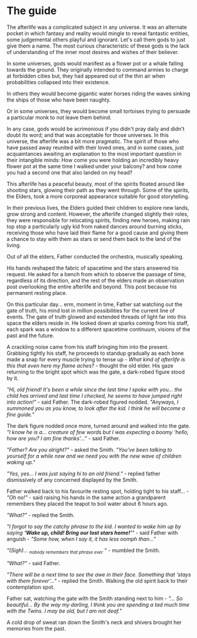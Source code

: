 # The guide

The afterlife was a complicated subject in any universe. It was an alternate pocket in which fantasy and reality would mingle to reveal fantastic entities, some judgemental others playful and ignorant. Let's call them gods to just give them a name. The most curious characteristic of these gods is the lack of understanding of the inner most desires and wishes of their believer. 

In some universes, gods would manifest as a flower pot or a whale falling towards the ground. They originally intended to command armies to charge at forbidden cities but, they had appeared out of the thin air when probabilities collapsed into their existence. 

In others they would become gigantic water horses riding the waves sinking the ships of those who have been naughty.

Or in some universes, they would become small tortoises trying to persuade a particular monk to not leave them behind.

In any case, gods would be acrimonious if you didn't pray daily and didn't doubt its word; and that was acceptable for those universes. In this universe, the afterlife was a bit more pragmatic. The spirit of those who have passed away reunited with their loved ones, and in some cases, just acquaintances awaiting an explanation to the most important question in their intangible minds: How come you were holding an incredibly heavy flower pot at the same time I walked under your balcony? and how come you had a second one that also landed on my head?

This afterlife has a peaceful beauty, most of the spirits floated around like shooting stars, glowing their path as they went through. Some of the spirits, the Elders, took a more corporeal appearance suitable for good storytelling.

In their previous lives, the Elders guided their children to explore new lands, grow strong and content. However, the afterlife changed slightly their roles, they were responsible for relocating spirits, finding new heroes, making rain top stop a particularly ugly kid from naked dances around burning sticks, receiving those who have laid their flame for a good cause and giving them a chance to stay with them as stars or send them back to the land of the living.

Out of all the elders, Father conducted the orchestra, musically speaking.

His hands reshaped the fabric of spacetime and the stars answered his request. He asked for a bench from which to observe the passage of time, regardless of its direction, and the rest of the elders made an observation post overlooking the entire afterlife and beyond. This post because his permanent resting place.

On this particular day... erm, moment in time, Father sat watching out the gate of truth, his mind lost in million possibilities for the current line of events. The gate of truth  glowed and extended threads of light far into this space the elders reside in. He looked down at sparks coming from his staff, each spark was a window to a different spacetime continuum, visions of the past and the future.

A crackling noise came from his staff bringing him into the present. Grabbing tightly his staff, he proceeds to standup gradually as each bone made a snap for every muscle trying to tense up - *What kind of afterlife is this that even here my flame aches?* - thought the old elder. His gaze returning to the bright spot which was the gate, a dark-robed figure stood by it.

*"Hi, old friend! It's been a while since the last time I spoke with you... the child has arrived and last time I checked, he seems to have jumped right into action!"* - said Father. The dark-robed figured nodded. *"Anyways, I summoned you as you know, to look after the kid. I think he will become a fine guide."*

The dark figure nodded once more, turned around and walked into the gate. *"I know he is a... creature of few words but I was expecting a boomy ‘hello, how are you? I am fine thanks’..."* - said Father.

*"Father? Are you alright?"* - asked the Smith. *"You've been talking to yourself for a while now and we need you with the new wave of children waking up."*

*"Yes, yes... I was just saying hi to an old friend."* - replied father dismissively of any concerned displayed by the Smith.

Father walked back to his favourite resting spot, holding tight to his staff... - *"Oh no!"* - said raising his hands in the same action a grandparent remembers they placed the teapot to boil water about 6 hours ago.

*"What?"* - replied the Smith.

*"I forgot to say the catchy phrase to the kid. I wanted to wake him up by saying **‘Wake up, child! Bring our lost stars home!’**"* - said Father with anguish - *"Some how, when I say it, it has less oomph than..."*

*"(Sigh)... <sub>nobody remembers that phrase ever</sub> "* - mumbled the Smith.

*"What?"* - said Father.

*"There will be a next time to see the awe in their face. Something that ‘stays with them forever’..."* - replied the Smith. Walking the old spirit back to their contemplation spot.

Father sat, watching the gate with the Smith standing next to him - *"... So beautiful... By the way my darling, I think you are spending a tad much time with the Twins. I may be old, but I am not deaf."*

A cold drop of sweat ran down the Smith's neck and shivers brought her memories from the past.
